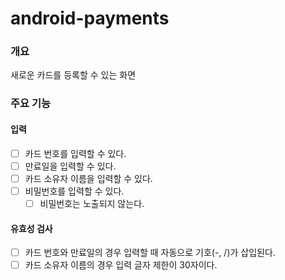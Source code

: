 # android-payments

### 개요

새로운 카드를 등록할 수 있는 화면

### 주요 기능

#### 입력

- [ ] 카드 번호를 입력할 수 있다.
- [ ] 만료일을 입력할 수 있다.
- [ ] 카드 소유자 이름을 입력할 수 있다.
- [ ] 비밀번호를 입력할 수 있다.
    - [ ] 비밀번호는 노출되지 않는다.

#### 유효성 검사

- [ ] 카드 번호와 만료일의 경우 입력할 때 자동으로 기호(-, /)가 삽입된다.
- [ ] 카드 소유자 이름의 경우 입력 글자 제한이 30자이다.